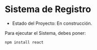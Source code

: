 <h1>Sistema de Registro </h1>

- Estado del Proyecto: En construcción.

Para ejecutar el Sistema, debes poner:

```npm install react```
